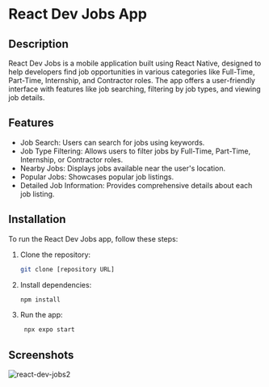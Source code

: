 # React Dev Jobs App

## Description
React Dev Jobs is a mobile application built using React Native, designed to help developers find job opportunities in various categories like Full-Time, Part-Time, Internship, and Contractor roles. The app offers a user-friendly interface with features like job searching, filtering by job types, and viewing job details.

## Features
- Job Search: Users can search for jobs using keywords.
- Job Type Filtering: Allows users to filter jobs by Full-Time, Part-Time, Internship, or Contractor roles.
- Nearby Jobs: Displays jobs available near the user's location.
- Popular Jobs: Showcases popular job listings.
- Detailed Job Information: Provides comprehensive details about each job listing.

## Installation
To run the React Dev Jobs app, follow these steps:

1. Clone the repository:
   ```sh
   git clone [repository URL]

2. Install dependencies:
    ```sh
    npm install
    ```
3. Run the app:
   ```sh
    npx expo start        
    ```

## Screenshots
![react-dev-jobs2](https://github.com/davidamebley/react_dev_jobs/assets/81444138/1e37fb6d-af8d-4c4a-8bab-2e1a091bc275)
